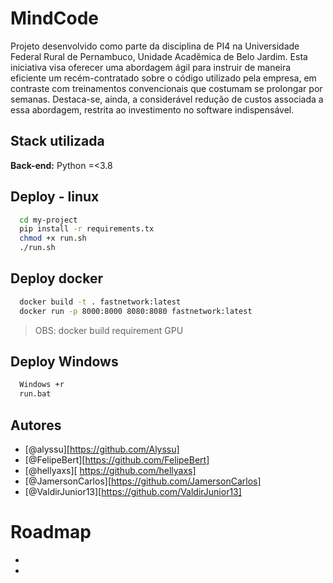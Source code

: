 
# MindCode
Projeto desenvolvido como parte da disciplina de PI4 na Universidade Federal Rural de Pernambuco, Unidade Acadêmica de Belo Jardim. Esta iniciativa visa oferecer uma abordagem ágil para instruir de maneira eficiente um recém-contratado sobre o código utilizado pela empresa, em contraste com treinamentos convencionais que costumam se prolongar por semanas. Destaca-se, ainda, a considerável redução de custos associada a essa abordagem, restrita ao investimento no software indispensável.


## Stack utilizada

**Back-end:** Python =<3.8



## Deploy - linux


```bash
  cd my-project
  pip install -r requirements.tx
  chmod +x run.sh 
  ./run.sh  
```

## Deploy docker 

```bash
  docker build -t . fastnetwork:latest
  docker run -p 8000:8000 8080:8080 fastnetwork:latest
```
> OBS: docker build requirement GPU

## Deploy Windows

```bash
  Windows +r
  run.bat
```




## Autores

- [@alyssu][https://github.com/Alyssu]
- [@FelipeBert][https://github.com/FelipeBert]
- [@hellyaxs][ https://github.com/hellyaxs]
- [@JamersonCarlos][https://github.com/JamersonCarlos]
- [@ValdirJunior13][https://github.com/ValdirJunior13]


# Roadmap

- 

- 



